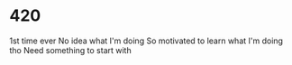 # 420
1st time ever
No idea what I'm doing
So motivated to learn what I'm doing tho
Need something to start with
